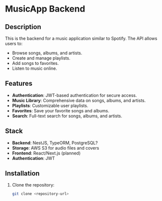 # MusicApp Backend

## Description

This is the backend for a music application similar to Spotify. The API allows users to:
- Browse songs, albums, and artists.
- Create and manage playlists.
- Add songs to favorites.
- Listen to music online.

## Features

- **Authentication**: JWT-based authentication for secure access.
- **Music Library**: Comprehensive data on songs, albums, and artists.
- **Playlists**: Customizable user playlists.
- **Favorites**: Save your favorite songs and albums.
- **Search**: Full-text search for songs, albums, and artists.

## Stack

- **Backend**: NestJS, TypeORM, PostgreSQL?
- **Storage**: AWS S3 for audio files and covers
- **Frontend**: React/Next.js (planned)
- **Authentication**: JWT

## Installation

1. Clone the repository:
   ```bash
   git clone <repository-url>
